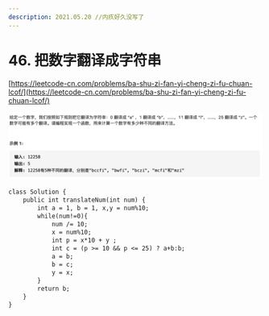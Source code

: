```yaml
---
description: 2021.05.20 //内疚好久没写了
---
```


# 46. 把数字翻译成字符串

[https://leetcode-cn.com/problems/ba-shu-zi-fan-yi-cheng-zi-fu-chuan-lcof/](https://leetcode-cn.com/problems/ba-shu-zi-fan-yi-cheng-zi-fu-chuan-lcof/)

![](../../.gitbook/assets/image%20%2834%29.png)

```text
class Solution {
    public int translateNum(int num) {
        int a = 1, b = 1, x,y = num%10;
        while(num!=0){
            num /= 10;
            x = num%10;
            int p = x*10 + y ;
            int c = (p >= 10 && p <= 25) ? a+b:b;
            a = b;
            b = c;
            y = x;
        }
        return b;
    }
}
```

